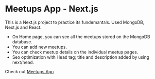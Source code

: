 # Meetups App - Next.js

This is a Next.js project to practice its fundemantals. Used MongoDB, Next.js and React.

- On Home page, you can see all the meetups stored on the MongoDB database.
- You can add new meetups.
- You can check meetup details on the individual meetup pages.
- Seo optimization with Head tag; title and description added by using next/head.

Check out <a href="https://nextjs-meetups-app-f6row16jy-omergencoglu.vercel.app/" target="_blank" rel="noopener noreferrer">Meetups App</a>
